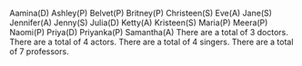 Aamina(D)
Ashley(P)
Belvet(P)
Britney(P)
Christeen(S)
Eve(A)
Jane(S)
Jennifer(A)
Jenny(S)
Julia(D)
Ketty(A)
Kristeen(S)
Maria(P)
Meera(P)
Naomi(P)
Priya(D)
Priyanka(P)
Samantha(A)
There are a total of 3 doctors.
There are a total of 4 actors.
There are a total of 4 singers.
There are a total of 7 professors.
